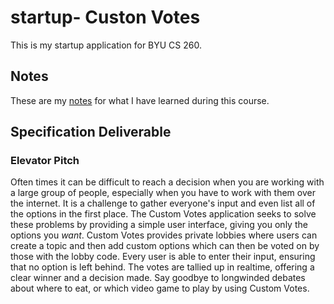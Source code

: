 # startup- Custon Votes
This is my startup application for BYU CS 260.

## Notes
These are my [notes](notes.md) for what I have learned during this course.

## Specification Deliverable
### Elevator Pitch
Often times it can be difficult to reach a decision when you are working with a large group of people, especially when you have to work with them over the internet. It is a challenge to gather everyone's input and even list all of the options in the first place. The Custom Votes application seeks to solve these problems by providing a simple user interface, giving you only the options you *want*. Custom Votes provides private lobbies where users can create a topic and then add custom options which can then be voted on by those with the lobby code. Every user is able to enter their input, ensuring that no option is left behind. The votes are tallied up in realtime, offering a clear winner and a decision made. Say goodbye to longwinded debates about where to eat, or which video game to play by using Custom Votes.
